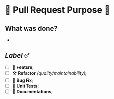 # 📑 Pull Request Purpose 📑

## What was done?

- 

## *Label* :white_check_mark:

- [ ] 🚀 **Feature**;
- [ ] 🛠️ **Refactor** *(quality/maintainability)*;
- [ ] 🐛 **Bug Fix**;
- [ ] 🧪 **Unit Tests**;
- [ ] 📝 **Documentations**;